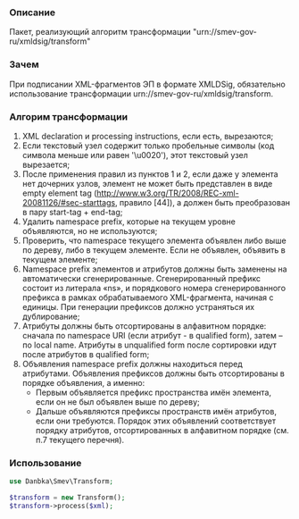 ### Описание

Пакет, реализующий алгоритм трансформации "urn://smev-gov-ru/xmldsig/transform"

### Зачем

При подписании XML-фрагментов ЭП в формате XMLDSig, обязательно использование трансформации urn://smev-gov-ru/xmldsig/transform.

### Алгорим трансформации

1. XML declaration и processing instructions, если есть, вырезаются;
2. Если текстовый узел содержит только пробельные символы (код символа меньше или равен '\u0020'), этот текстовый узел вырезается;
3. После применения правил из пунктов 1 и 2, если даже у элемента нет дочерних узлов, элемент не может быть представлен в виде empty element tag (http://www.w3.org/TR/2008/REC-xml-20081126/#sec-starttags, правило [44]), а должен быть преобразован в пару start-tag + end-tag;
4. Удалить namespace prefix, которые на текущем уровне объявляются, но не используются;
5. Проверить, что namespace текущего элемента объявлен либо выше по дереву, либо в текущем элементе. Если не объявлен, объявить в текущем элементе;
6. Namespace prefix элементов и атрибутов должны быть заменены на автоматически сгенерированные. Сгенерированный префикс состоит из литерала «ns», и порядкового номера сгенерированного префикса в рамках обрабатываемого XML-фрагмента, начиная с единицы. При генерации префиксов должно устраняться их дублирование; 
7. Атрибуты должны быть отсортированы в алфавитном порядке: сначала по namespace URI (если атрибут - в qualified form), затем – по local name. Атрибуты в unqualified form после сортировки идут после атрибутов в qualified form;
8. Объявления namespace prefix должны находиться перед атрибутами. Объявления префиксов должны быть отсортированы в порядке объявления, а именно:
    + Первым объявляется префикс пространства имён элемента, если он не был объявлен выше по дереву;
    + Дальше объявляются префиксы пространств имён атрибутов, если они требуются. Порядок этих объявлений соответствует порядку атрибутов, отсортированных в алфавитном порядке (см. п.7 текущего перечня).

### Использование
```php
use Danbka\Smev\Transform;

$transform = new Transform();
$transform->process($xml);
```